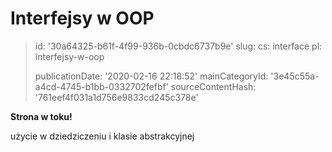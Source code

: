 Interfejsy w OOP
================

> id: '30a64325-b61f-4f99-936b-0cbdc6737b9e'
> slug:
> 	cs: interface
> 	pl: interfejsy-w-oop
> 
> publicationDate: '2020-02-16 22:18:52'
> mainCategoryId: '3e45c55a-a4cd-4745-b1bb-0332702fefbf'
> sourceContentHash: '761eef4f031a1d756e9833cd245c378e'

**Strona w toku!**

użycie w dziedziczeniu i klasie abstrakcyjnej
